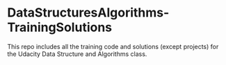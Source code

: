 # DataStructuresAlgorithms-TrainingSolutions
This repo includes all the training code and solutions (except projects) for the Udacity Data Structure and Algorithms class.
